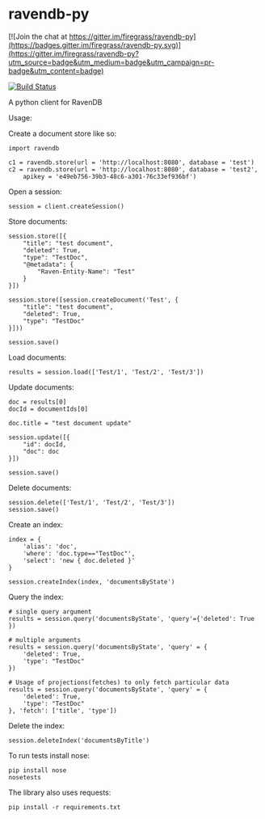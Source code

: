 ravendb-py
=======

[![Join the chat at https://gitter.im/firegrass/ravendb-py](https://badges.gitter.im/firegrass/ravendb-py.svg)](https://gitter.im/firegrass/ravendb-py?utm_source=badge&utm_medium=badge&utm_campaign=pr-badge&utm_content=badge)

[![Build Status](https://travis-ci.org/firegrass/ravendb-py.svg?branch=master)](https://travis-ci.org/firegrass/ravendb-py)

A python client for RavenDB

Usage:

Create a document store like so:

```
import ravendb

c1 = ravendb.store(url = 'http://localhost:8080', database = 'test')
c2 = ravendb.store(url = 'http://localhost:8080', database = 'test2',
    apikey = 'e49eb756-39b3-48c6-a301-76c33ef936bf')
```

Open a session:

```session = client.createSession()```

Store documents:

```
session.store([{
    "title": "test document",
    "deleted": True,
    "type": "TestDoc",
    "@metadata": {
        "Raven-Entity-Name": "Test"
    }
}])

session.store([session.createDocument('Test', {
    "title": "test document",
    "deleted": True,
    "type": "TestDoc"
}]))

session.save()
```

Load documents:

```results = session.load(['Test/1', 'Test/2', 'Test/3'])```


Update documents:

```
doc = results[0]
docId = documentIds[0]

doc.title = "test document update"

session.update([{
    "id": docId,
    "doc": doc
}])

session.save()
```

Delete documents:

```
session.delete(['Test/1', 'Test/2', 'Test/3'])
session.save()
```

Create an index:

```
index = {
    'alias': 'doc',
    'where': 'doc.type=="TestDoc"',
    'select': 'new { doc.deleted }'
}

session.createIndex(index, 'documentsByState')
```

Query the index:

```
# single query argument
results = session.query('documentsByState', 'query'={'deleted': True })

# multiple arguments
results = session.query('documentsByState', 'query' = {
    'deleted': True,
    'type': "TestDoc"
})

# Usage of projections(fetches) to only fetch particular data
results = session.query('documentsByState', 'query' = {
    'deleted': True,
    'type': "TestDoc"
}, 'fetch': ['title', 'type'])
```

Delete the index:

```
session.deleteIndex('documentsByTitle')
```

To run tests install nose:

    pip install nose
    nosetests

The library also uses requests:

    pip install -r requirements.txt
